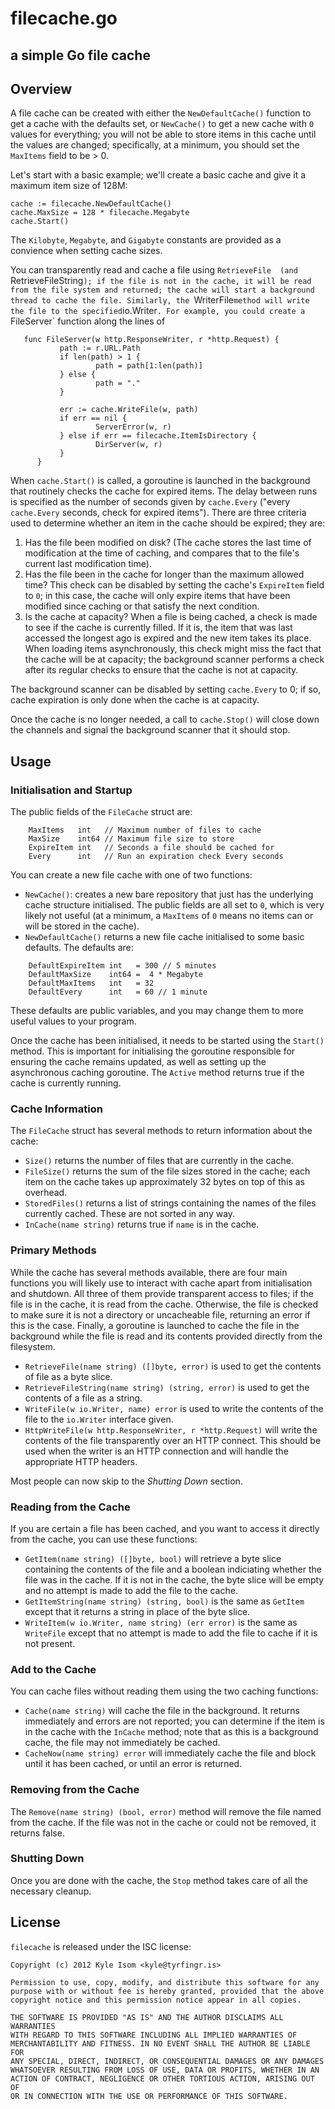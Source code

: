 # filecache.go
## a simple Go file cache

## Overview

A file cache can be created with either the `NewDefaultCache()` function to
get a cache with the defaults set, or `NewCache()` to get a new cache with
`0` values for everything; you will not be able to store items in this cache
until the values are changed; specifically, at a minimum, you should set
the `MaxItems` field to be > 0.

Let's start with a basic example; we'll create a basic cache and give it a
maximum item size of 128M:

```
cache := filecache.NewDefaultCache()
cache.MaxSize = 128 * filecache.Megabyte
cache.Start()
```

The `Kilobyte`, `Megabyte`, and `Gigabyte` constants are provided as a
convience when setting cache sizes.

You can transparently read and cache a file using `RetrieveFile  (and
`RetrieveFileString`); if the file is not in the cache, it will be read
from the file system and returned; the cache will start a background
thread to cache the file. Similarly, the `WriterFile` method will write
the file to the specified `io.Writer`. For example, you could create a
`FileServer` function along the lines of 

```
   func FileServer(w http.ResponseWriter, r *http.Request) {
           path := r.URL.Path
           if len(path) > 1 {
                   path = path[1:len(path)]
           } else {
                   path = "."
           }

           err := cache.WriteFile(w, path)
           if err == nil {
                   ServerError(w, r)
           } else if err == filecache.ItemIsDirectory {
                   DirServer(w, r)
           }
      }
```

When `cache.Start()` is called, a goroutine is launched in the background
that routinely checks the cache for expired items. The delay between
runs is specified as the number of seconds given by `cache.Every` ("every
`cache.Every` seconds, check for expired items"). There are three criteria
used to determine whether an item in the cache should be expired; they are:

   1. Has the file been modified on disk? (The cache stores the last time
      of modification at the time of caching, and compares that to the
      file's current last modification time).
   2. Has the file been in the cache for longer than the maximum allowed
      time? This check can be disabled by setting the cache's `ExpireItem`
      field to `0`; in this case, the cache will only expire items that have
      been modified since caching or that satisfy the next condition.
   3. Is the cache at capacity? When a file is being cached, a check is
      made to see if the cache is currently filled. If it is, the item that
      was last accessed the longest ago is expired and the new item takes
      its place. When loading items asynchronously, this check might miss
      the fact that the cache will be at capacity; the background scanner
      performs a check after its regular checks to ensure that the cache is
      not at capacity.

The background scanner can be disabled by setting `cache.Every` to 0; if so,
cache expiration is only done when the cache is at capacity.

Once the cache is no longer needed, a call to `cache.Stop()` will close down
the channels and signal the background scanner that it should stop.


## Usage

### Initialisation and Startup

The public fields of the `FileCache` struct are:
```
    MaxItems   int   // Maximum number of files to cache
    MaxSize    int64 // Maximum file size to store
    ExpireItem int   // Seconds a file should be cached for
    Every      int   // Run an expiration check Every seconds
```

You can create a new file cache with one of two functions:

* `NewCache()`: creates a new bare repository that just has the underlying
cache structure initialised. The public fields are all set to `0`, which is
very likely not useful (at a minimum, a `MaxItems` of `0` means no items can
or will be stored in the cache).
* `NewDefaultCache()` returns a new file cache initialised to some basic
defaults. The defaults are:
```
	DefaultExpireItem int   = 300 // 5 minutes
	DefaultMaxSize    int64 =  4 * Megabyte
	DefaultMaxItems   int   = 32
	DefaultEvery      int   = 60 // 1 minute
```

These defaults are public variables, and you may change them to more useful
values to your program.

Once the cache has been initialised, it needs to be started using the
`Start()` method. This is important for initialising the goroutine responsible
for ensuring the cache remains updated, as well as setting up the asynchronous
caching goroutine. The `Active` method returns true if the cache is currently
running.

### Cache Information

The `FileCache` struct has several methods to return information about the
cache:

* `Size()` returns the number of files that are currently in the cache.
* `FileSize()` returns the sum of the file sizes stored in the cache; each 
item on the cache takes up approximately 32 bytes on top of this as overhead.
* `StoredFiles()` returns a list of strings containing the names of the files
currently cached. These are not sorted in any way.
* `InCache(name string)` returns true if `name` is in the cache.

### Primary Methods
While the cache has several methods available, there are four main functions
you will likely use to interact with cache apart from initialisation and
shutdown. All three of them provide transparent access to files; if the file
is in the cache, it is read from the cache. Otherwise, the file is checked
to make sure it is not a directory or uncacheable file, returning an error
if this is the case. Finally, a goroutine is launched to cache the file in
the background while the file is read and its contents provided directly from
the filesystem.

* `RetrieveFile(name string) ([]byte, error)` is used to get the contents of
file as a byte slice.
* `RetrieveFileString(name string) (string, error)` is used to get the
contents of a file as a string.
* `WriteFile(w io.Writer, name) error` is used to write the contents of the
file to the `io.Writer` interface given.
* `HttpWriteFile(w http.ResponseWriter, r *http.Request)` will write the
contents of the file transparently over an HTTP connect. This should be
used when the writer is an HTTP connection and will handle the
appropriate HTTP headers.

Most people can now skip to the *Shutting Down* section.

### Reading from the Cache

If you are certain a file has been cached, and you want to access it directly
from the cache, you can use these functions:

* `GetItem(name string) ([]byte, bool)` will retrieve a byte slice containing
the contents of the file and a boolean indiciating whether the file was in
the cache. If it is not in the cache, the byte slice will be empty and no
attempt is made to add the file to the cache.
* `GetItemString(name string) (string, bool)` is the same as `GetItem` except
that it returns a string in place of the byte slice.
* `WriteItem(w io.Writer, name string) (err error)` is the same as `WriteFile`
except that no attempt is made to add the file to cache if it is not present.

### Add to the Cache

You can cache files without reading them using the two caching functions:

* `Cache(name string)` will cache the file in the background. It returns
immediately and errors are not reported; you can determine if the item is
in the cache with the `InCache` method; note that as this is a background
cache, the file may not immediately be cached.
* `CacheNow(name string) error` will immediately cache the file and block
until it has been cached, or until an error is returned.

### Removing from the Cache

The `Remove(name string) (bool, error)` method will remove the file named
from the cache. If the file was not in the cache or could not be removed,
it returns false.

### Shutting Down

Once you are done with the cache, the `Stop` method takes care of all the
necessary cleanup.

## License

`filecache` is released under the ISC license:

```
Copyright (c) 2012 Kyle Isom <kyle@tyrfingr.is>

Permission to use, copy, modify, and distribute this software for any
purpose with or without fee is hereby granted, provided that the above 
copyright notice and this permission notice appear in all copies.

THE SOFTWARE IS PROVIDED "AS IS" AND THE AUTHOR DISCLAIMS ALL WARRANTIES
WITH REGARD TO THIS SOFTWARE INCLUDING ALL IMPLIED WARRANTIES OF
MERCHANTABILITY AND FITNESS. IN NO EVENT SHALL THE AUTHOR BE LIABLE FOR
ANY SPECIAL, DIRECT, INDIRECT, OR CONSEQUENTIAL DAMAGES OR ANY DAMAGES
WHATSOEVER RESULTING FROM LOSS OF USE, DATA OR PROFITS, WHETHER IN AN
ACTION OF CONTRACT, NEGLIGENCE OR OTHER TORTIOUS ACTION, ARISING OUT OF
OR IN CONNECTION WITH THE USE OR PERFORMANCE OF THIS SOFTWARE. 
```
